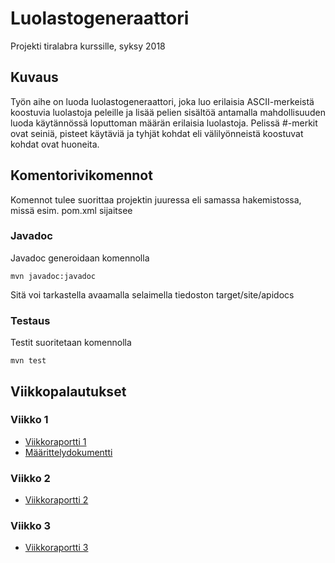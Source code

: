 # Luolastogeneraattori

Projekti tiralabra kurssille, syksy 2018

## Kuvaus
Työn aihe on luoda luolastogeneraattori, joka luo erilaisia ASCII-merkeistä koostuvia luolastoja peleille ja lisää pelien sisältöä antamalla mahdollisuuden luoda käytännössä loputtoman määrän erilaisia luolastoja. Pelissä #-merkit ovat seiniä, pisteet käytäviä ja tyhjät kohdat eli välilyönneistä koostuvat kohdat ovat huoneita.

## Komentorivikomennot

Komennot tulee suorittaa projektin juuressa eli samassa hakemistossa, missä esim. pom.xml sijaitsee

### Javadoc


Javadoc generoidaan komennolla

```
mvn javadoc:javadoc
```
Sitä voi tarkastella avaamalla selaimella tiedoston target/site/apidocs

### Testaus
Testit suoritetaan komennolla

```
mvn test
```

## Viikkopalautukset

### Viikko 1
* [Viikkoraportti 1](https://github.com/OlliJ5/Luolastogeneraattori/blob/master/documentation/viikkoraportti1.md)
* [Määrittelydokumentti](https://github.com/OlliJ5/Luolastogeneraattori/blob/master/documentation/m%C3%A4%C3%A4rittelydokumentti.md)


### Viikko 2
* [Viikkoraportti 2](https://github.com/OlliJ5/Luolastogeneraattori/blob/master/documentation/viikkoraportti2.md)

### Viikko 3
* [Viikkoraportti 3](https://github.com/OlliJ5/Luolastogeneraattori/blob/master/documentation/viikkoraportti3.md)
